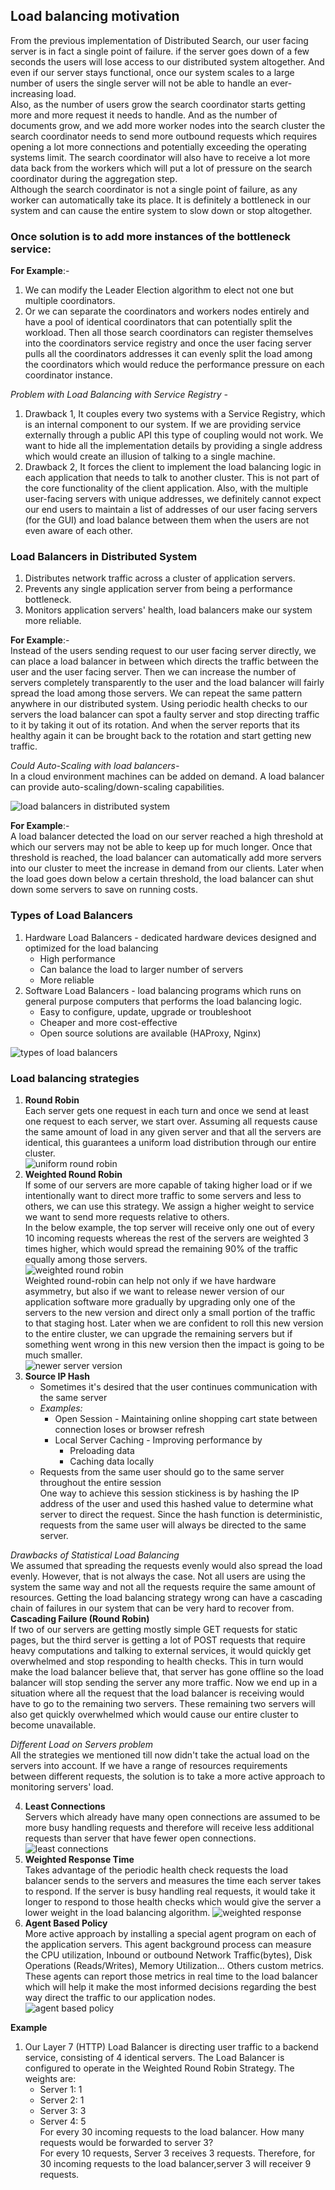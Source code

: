 ## Load balancing motivation

From the previous implementation of Distributed Search, our user facing server is in fact a single point of failure. if
the server goes down of a few seconds the users will lose access to our distributed system altogether. And even if our
server stays functional, once our system scales to a large number of users the single server will not be able to handle
an ever-increasing load. <br />
Also, as the number of users grow the search coordinator starts getting more and more request it needs to handle. And as
the number of documents grow, and we add more worker nodes into the search cluster the search coordinator needs to send
more outbound requests which requires opening a lot more connections and potentially exceeding the operating systems
limit. The search coordinator will also have to receive a lot more data back from the workers which will put a lot of
pressure on the search coordinator during the aggregation step. <br />
Although the search coordinator is not a single point of failure, as any worker can automatically take its place. It is
definitely a bottleneck in our system and can cause the entire system to slow down or stop altogether.

### Once solution is to add more instances of the bottleneck service: <br />

**For Example**:- <br />

1. We can modify the Leader Election algorithm to elect not one but multiple coordinators. <br />
2. Or we can separate the coordinators and workers nodes entirely and have a pool of identical coordinators that can
   potentially split the workload. Then all those search coordinators can register themselves into the coordinators
   service registry and once the user facing server pulls all the coordinators addresses it can evenly split the load
   among the coordinators which would reduce the performance pressure on each coordinator instance.

_Problem with Load Balancing with Service Registry -_ <br />

1. Drawback 1, It couples every two systems with a Service Registry, which is an internal component to our system. If we
   are providing service externally through a public API this type of coupling would not work. We want to hide all the
   implementation details by providing a single address which would create an illusion of talking to a single machine.
2. Drawback 2, It forces the client to implement the load balancing logic in each application that needs to talk to
   another cluster. This is not part of the core functionality of the client application. Also, with the multiple
   user-facing servers with unique addresses, we definitely cannot expect our end users to maintain a list of addresses
   of our user facing servers (for the GUI) and load balance between them when the users are not even aware of each
   other.

### Load Balancers in Distributed System

1. Distributes network traffic across a cluster of application servers.
2. Prevents any single application server from being a performance bottleneck.
3. Monitors application servers' health, load balancers make our system more reliable.

**For Example**:- <br/>
Instead of the users sending request to our user facing server directly, we can place a load balancer in between which
directs the traffic between the user and the user facing server. Then we can increase the number of servers completely
transparently to the user and the load balancer will fairly spread the load among those servers. We can repeat the same
pattern anywhere in our distributed system. Using periodic health checks to our servers the load balancer can spot a
faulty server and stop directing traffic to it by taking it out of its rotation. And when the server reports that its
healthy again it can be brought back to the rotation and start getting new traffic.

_Could Auto-Scaling with load balancers-_ <br />
In a cloud environment machines can be added on demand. A load balancer can provide auto-scaling/down-scaling
capabilities.

![load balancers in distributed system](load-balancers-1.png)

**For Example**:- <br />
A load balancer detected the load on our server reached a high threshold at which our servers may not be able to keep up
for much longer. Once that threshold is reached, the load balancer can automatically add more servers into our cluster
to meet the increase in demand from our clients. Later when the load goes down below a certain threshold, the load
balancer can shut down some servers to save on running costs.

### Types of Load Balancers

1. Hardware Load Balancers - dedicated hardware devices designed and optimized for the load balancing
    * High performance
    * Can balance the load to larger number of servers
    * More reliable
2. Software Load Balancers - load balancing programs which runs on general purpose computers that performs the load
   balancing logic.
    * Easy to configure, update, upgrade or troubleshoot
    * Cheaper and more cost-effective
    * Open source solutions are available (HAProxy, Nginx)

![types of load balancers](load-balancers-2.png)

### Load balancing strategies

1. **Round Robin** <br />
   Each server gets one request in each turn and once we send at least one request to each server, we start over.
   Assuming all requests cause the same amount of load in any given server and that all the servers are identical, this
   guarantees a uniform load distribution through our entire cluster. <br/>
   ![uniform round robin](round-robin-uniform-load.jpg) <br/>
2. **Weighted Round Robin** <br />
   If some of our servers are more capable of taking higher load or if we intentionally want to direct more traffic to
   some servers and less to others, we can use this strategy. We assign a higher weight to service we want to send more
   requests relative to others. <br />
   In the below example, the top server will receive only one out of every 10 incoming requests whereas the rest of the
   servers are weighted 3 times higher, which would spread the remaining 90% of the traffic equally among those
   servers. <br />
   ![weighted round robin](round-robin-weighted.jpg) <br/>
   Weighted round-robin can help not only if we have hardware asymmetry, but also if we want to release newer version of
   our application software more gradually by upgrading only one of the servers to the new version and direct only a
   small portion of the traffic to that staging host. Later when we are confident to roll this new version to the entire
   cluster, we can upgrade the remaining servers but if something went wrong in this new version then the impact is
   going to be much smaller. <br />
   ![newer server version](round-robin-server-version.jpg) <br/>
3. **Source IP Hash**
    * Sometimes it's desired that the user continues communication with the same server
    * _Examples:_
        * Open Session - Maintaining online shopping cart state between connection loses or browser refresh
        * Local Server Caching - Improving performance by
            * Preloading data
            * Caching data locally
    * Requests from the same user should go to the same server throughout the entire session <br />
      One way to achieve this session stickiness is by hashing the IP address of the user and used this hashed value to
      determine what server to direct the request. Since the hash function is deterministic, requests from the same user
      will always be directed to the same server.

_Drawbacks of Statistical Load Balancing_ <br />
We assumed that spreading the requests evenly would also spread the load evenly. However, that is not always the case.
Not all users are using the system the same way and not all the requests require the same amount of resources. Getting
the load balancing strategy wrong can have a cascading chain of failures in our system that can be very hard to recover
from. <br />
**Cascading Failure (Round Robin)** <br />
If two of our servers are getting mostly simple GET requests for static pages, but the third server is getting a lot of
POST requests that require heavy computations and talking to external services, it would quickly get overwhelmed and
stop responding to health checks. This in turn would make the load balancer believe that, that server has gone offline
so the load balancer will stop sending the server any more traffic. Now we end up in a situation where all the request
that the load balancer is receiving would have to go to the remaining two servers. These remaining two servers will also
get quickly overwhelmed which would cause our entire cluster to become unavailable.

_Different Load on Servers problem_ <br />
All the strategies we mentioned till now didn't take the actual load on the servers into account. If we have a range of
resources requirements between different requests, the solution is to take a more active approach to monitoring servers'
load.

4. **Least Connections** <br />
   Servers which already have many open connections are assumed to be more busy handling requests and therefore will
   receive less additional requests than server that have fewer open connections. <br />
   ![least connections](least-connections.jpg)
5. **Weighted Response Time** <br />
   Takes advantage of the periodic health check requests the load balancer sends to the servers and measures the time
   each server takes to respond. If the server is busy handling real requests, it would take it longer to respond to
   those health checks which would give the server a lower weight in the load balancing algorithm.
   ![weighted response](weighted-response.jpg)
6. **Agent Based Policy** <br />
   More active approach by installing a special agent program on each of the application servers. This agent background
   process can measure the CPU utilization, Inbound or outbound Network Traffic(bytes), Disk Operations (Reads/Writes),
   Memory Utilization... Others custom metrics. These agents can report those metrics in real time to the load balancer
   which will help it make the most informed decisions regarding the best way direct the traffic to our application
   nodes. <br />
   ![agent based policy](agent-based-policy.jpg)

**Example**

1. Our Layer 7 (HTTP) Load Balancer is directing user traffic to a backend service, consisting of 4 identical servers.
   The Load Balancer is configured to operate in the Weighted Round Robin Strategy. The weights are:
    * Server 1: 1
    * Server 2: 1
    * Server 3: 3
    * Server 4: 5 <br />
      For every 30 incoming requests to the load balancer. How many requests would be forwarded to server 3? <br />
      For every 10 requests, Server 3 receives 3 requests. Therefore, for 30 incoming requests to the load
      balancer,server 3 will receiver 9 requests.
